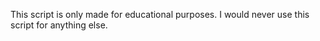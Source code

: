 This script is only made for educational purposes. I would never use this script for anything else.
